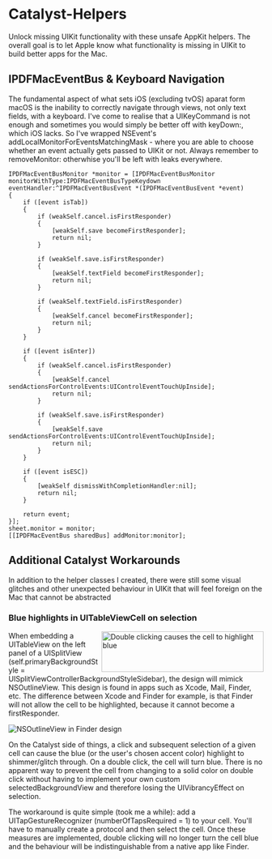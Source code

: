 # Catalyst-Helpers
Unlock missing UIKit functionality with these unsafe AppKit helpers. The overall goal is to let Apple know what functionality is missing in UIKit to build better apps for the Mac.

## IPDFMacEventBus & Keyboard Navigation

The fundamental aspect of what sets iOS (excluding tvOS) aparat form macOS is the inability to correctly navigate through views, not only text fields, with a keyboard. I've come to realise that a UIKeyCommand is not enough and sometimes you would simply be better off with keyDown:, which iOS lacks. So I've wrapped NSEvent's addLocalMonitorForEventsMatchingMask - where you are able to choose whether an event actually gets passed to UIKit or not. Always remember to removeMonitor: otherwhise you'll be left with leaks everywhere.

```
IPDFMacEventBusMonitor *monitor = [IPDFMacEventBusMonitor monitorWithType:IPDFMacEventBusTypeKeydown eventHandler:^IPDFMacEventBusEvent *(IPDFMacEventBusEvent *event)
{
    if ([event isTab])
    {
        if (weakSelf.cancel.isFirstResponder)
        {
            [weakSelf.save becomeFirstResponder];
            return nil;
        }

        if (weakSelf.save.isFirstResponder)
        {
            [weakSelf.textField becomeFirstResponder];
            return nil;
        }

        if (weakSelf.textField.isFirstResponder)
        {
            [weakSelf.cancel becomeFirstResponder];
            return nil;
        }
    }

    if ([event isEnter])
    {
        if (weakSelf.cancel.isFirstResponder)
        {
            [weakSelf.cancel sendActionsForControlEvents:UIControlEventTouchUpInside];
            return nil;
        }

        if (weakSelf.save.isFirstResponder)
        {
            [weakSelf.save sendActionsForControlEvents:UIControlEventTouchUpInside];
            return nil;
        }
    }

    if ([event isESC])
    {
        [weakSelf dismissWithCompletionHandler:nil];
        return nil;
    }

    return event;
}];
sheet.monitor = monitor;
[[IPDFMacEventBus sharedBus] addMonitor:monitor];
```

## Additional Catalyst Workarounds

In addition to the helper classes I created, there were still some visual glitches and other unexpected behaviour in UIKit that will feel foreign on the Mac that cannot be abstracted

### Blue highlights in UITableViewCell on selection

<img alt="Double clicking causes the cell to highlight blue" align="right" width="320" height="80" src="https://github.com/mmackh/Catalyst-Helpers/blob/master/screenshots/UITableView%20-%20Blue%20Highlight.png?raw=true">

When embedding a UITableView on the left panel of a UISplitView (self.primaryBackgroundStyle = UISplitViewControllerBackgroundStyleSidebar), the design will mimick NSOutlineView. This design is found in apps such as Xcode, Mail, Finder, etc. The difference between Xcode and Finder for example, is that Finder will not allow the cell to be highlighted, because it cannot become a firstResponder.

![NSOutlineView in Finder design](https://github.com/mmackh/Catalyst-Helpers/blob/master/screenshots/Finder%20Left%20Panel.png?raw=true)

On the Catalyst side of things, a click and subsequent selection of a given cell can cause the blue (or the user's chosen accent color) highlight to shimmer/glitch through. On a double click, the cell will turn blue. There is no apparent way to prevent the cell from changing to a solid color on double click without having to implement your own custom selectedBackgroundView and therefore losing the UIVibrancyEffect on selection. 

The workaround is quite simple (took me a while): add a UITapGestureRecognizer (numberOfTapsRequired = 1) to your cell. You'll have to manually create a protocol and then select the cell. Once these measures are implemented, double clicking will no longer turn the cell blue and the behaviour will be indistinguishable from a native app like Finder.  
